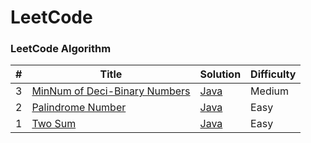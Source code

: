 
LeetCode
========

### LeetCode Algorithm

| # | Title | Solution                                                                               | Difficulty |
|---| ----- |----------------------------------------------------------------------------------------| ---------- |
|3|[MinNum of Deci-Binary Numbers](https://leetcode.com/problems/palindrome-number)| [Java](./java/src/minNumberOfDeciBinaryNumbers/MinNumDeciBinaryNum.java)|Medium|
|2|[Palindrome Number](https://leetcode.com/problems/palindrome-number)| [Java](./java/src/palindromeNumber/PalindromeNumber.java)|Easy|
|1|[Two Sum](https://leetcode.com/problems/two-sum/)| [Java](./java/src/twoSum/TwoSum.java)|Easy|
